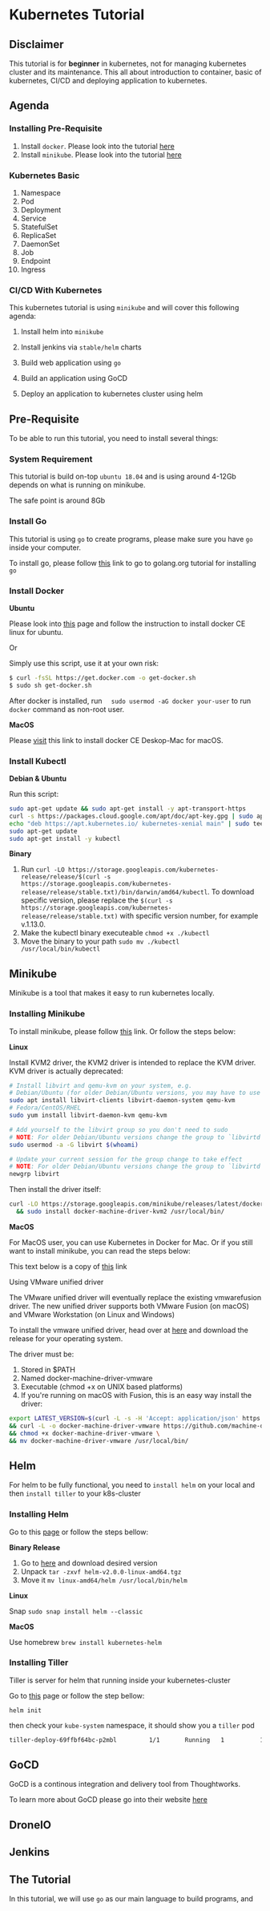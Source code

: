 # Kubernetes Tutorial

## Disclaimer

This tutorial is for **beginner** in kubernetes, not for managing kubernetes cluster and its maintenance. This all about introduction to container, basic of kubernetes, CI/CD and deploying application to kubernetes.

## Agenda

### Installing Pre-Requisite

1. Install `docker`. Please look into the tutorial [here](https://github.com/albertwidi/k8s-tutorial/tree/master/docs/k8s-tutorial#install-docker)
2. Install `minikube`. Please look into the tutorial [here](https://github.com/albertwidi/k8s-tutorial/tree/master/docs/k8s-tutorial#installing-minikube)

### Kubernetes Basic

1. Namespace
2. Pod
3. Deployment
4. Service
5. StatefulSet
6. ReplicaSet
7. DaemonSet
8. Job
9. Endpoint
10. Ingress

### CI/CD With Kubernetes

This kubernetes tutorial is using `minikube` and will cover this following agenda:

1. Install helm into `minikube`

2. Install jenkins via `stable/helm` charts

3. Build web application using `go`

4. Build an application using GoCD

5. Deploy an application to kubernetes cluster using helm

## Pre-Requisite

To be able to run this tutorial, you need to install several things:

### System Requirement

This tutorial is build on-top `ubuntu 18.04` and is using around 4-12Gb depends on what is running on minikube.

The safe point is around 8Gb

### Install Go

This tutorial is using `go` to create programs, please make sure you have `go` inside your computer.

To install go, please follow [this](https://golang.org/doc/install) link to go to golang.org tutorial for installing `go`

### Install Docker

**Ubuntu**

Please look into [this](https://docs.docker.com/install/linux/docker-ce/ubuntu/) page and follow the instruction to install docker CE linux for ubuntu.

Or

Simply use this script, use it at your own risk:

```bash
$ curl -fsSL https://get.docker.com -o get-docker.sh
$ sudo sh get-docker.sh
```

After docker is installed, run `  sudo usermod -aG docker your-user` to run `docker` command as non-root user.

**MacOS**

Please [visit](https://hub.docker.com/editions/community/docker-ce-desktop-mac) this link to install docker CE Deskop-Mac for macOS.

### Install Kubectl

**Debian & Ubuntu**

Run this script:

```bash
sudo apt-get update && sudo apt-get install -y apt-transport-https
curl -s https://packages.cloud.google.com/apt/doc/apt-key.gpg | sudo apt-key add -
echo "deb https://apt.kubernetes.io/ kubernetes-xenial main" | sudo tee -a /etc/apt/sources.list.d/kubernetes.list
sudo apt-get update
sudo apt-get install -y kubectl
```

**Binary**

1. Run `curl -LO https://storage.googleapis.com/kubernetes-release/release/$(curl -s https://storage.googleapis.com/kubernetes-release/release/stable.txt)/bin/darwin/amd64/kubectl`. To download specific version, please replace the `$(curl -s https://storage.googleapis.com/kubernetes-release/release/stable.txt)` with specific version number, for example v.1.13.0.
2. Make the kubectl binary executeable `chmod +x ./kubectl`
3. Move the binary to your path `sudo mv ./kubectl /usr/local/bin/kubectl`

## Minikube

Minikube is a tool that makes it easy to run kubernetes locally.

### Installing Minikube

To install minikube, please follow [this](https://kubernetes.io/docs/tasks/tools/install-minikube/) link. Or follow the steps below:

**Linux**

Install KVM2 driver, the KVM2 driver is intended to replace the KVM driver. KVM driver is actually deprecated:

```sh
# Install libvirt and qemu-kvm on your system, e.g.
# Debian/Ubuntu (for older Debian/Ubuntu versions, you may have to use libvirt-bin instead of libvirt-clients and libvirt-daemon-system)
sudo apt install libvirt-clients libvirt-daemon-system qemu-kvm
# Fedora/CentOS/RHEL
sudo yum install libvirt-daemon-kvm qemu-kvm

# Add yourself to the libvirt group so you don't need to sudo
# NOTE: For older Debian/Ubuntu versions change the group to `libvirtd`
sudo usermod -a -G libvirt $(whoami)

# Update your current session for the group change to take effect
# NOTE: For older Debian/Ubuntu versions change the group to `libvirtd`
newgrp libvirt
```

Then install the driver itself:

```sh
curl -LO https://storage.googleapis.com/minikube/releases/latest/docker-machine-driver-kvm2 \
  && sudo install docker-machine-driver-kvm2 /usr/local/bin/
```

**MacOS**

For MacOS user, you can use Kubernetes in Docker for Mac. Or if you still want to install minikube, you can read the steps below:

This text below is a copy of [this](https://github.com/kubernetes/minikube/blob/master/docs/drivers.md#vmware-unified-driver) link

Using VMware unified driver

The VMware unified driver will eventually replace the existing vmwarefusion driver. The new unified driver supports both VMware Fusion (on macOS) and VMware Workstation (on Linux and Windows)

To install the vmware unified driver, head over at [here](https://github.com/machine-drivers/docker-machine-driver-vmware/releases) and download the release for your operating system.

The driver must be:

1. Stored in $PATH
2. Named docker-machine-driver-vmware
3. Executable (chmod +x on UNIX based platforms)
4. If you're running on macOS with Fusion, this is an easy way install the driver:

```sh
export LATEST_VERSION=$(curl -L -s -H 'Accept: application/json' https://github.com/machine-drivers/docker-machine-driver-vmware/releases/latest | sed -e 's/.*"tag_name":"\([^"]*\)".*/\1/') \
&& curl -L -o docker-machine-driver-vmware https://github.com/machine-drivers/docker-machine-driver-vmware/releases/download/$LATEST_VERSION/docker-machine-driver-vmware_darwin_amd64 \
&& chmod +x docker-machine-driver-vmware \
&& mv docker-machine-driver-vmware /usr/local/bin/
```

## Helm

For helm to be fully functional, you need to `install helm` on your local and then `install tiller` to your k8s-cluster

### Installing Helm

Go to this [page](https://docs.helm.sh/using_helm/#installing-helm) or follow the steps bellow:

**Binary Release**

1. Go to [here](https://github.com/helm/helm/releases) and download desired version
2. Unpack `tar -zxvf helm-v2.0.0-linux-amd64.tgz`
3. Move it `mv linux-amd64/helm /usr/local/bin/helm`

**Linux**

Snap `sudo snap install helm --classic`

**MacOS**

Use homebrew `brew install kubernetes-helm`

### Installing Tiller

Tiller is server for helm that running inside your kubernetes-cluster

Go to [this](https://docs.helm.sh/using_helm/#installing-tiller) page or follow the step bellow:

`helm init`

then check your `kube-system` namespace, it should show you a `tiller` pod

```bash
tiller-deploy-69ffbf64bc-p2mbl         1/1       Running   1          10s
```

## GoCD

GoCD is a continous integration and delivery tool from Thoughtworks. 

To learn more about GoCD please go into their website [here](https://www.gocd.org/getting-started/part-1/)

## DroneIO

## Jenkins

## The Tutorial

In this tutorial, we will use `go` as our main language to build programs, and 